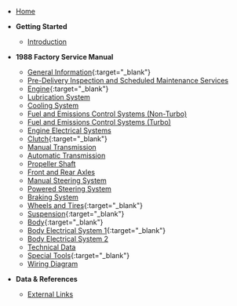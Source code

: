 - [Home](/)  
- **Getting Started**
  - [Introduction](README.md)

- **1988 Factory Service Manual**
  - [General Information](fc-research/assets/pdfs/1988_factory_service_manual/general_information.pdf){:target="_blank"}
  - [Pre-Delivery Inspection and Scheduled Maintenance Services](misc/UNAVAILABLE.md)
  - [Engine](fc-research/assets/pdfs/1988_factory_service_manual/engine.pdf){:target="_blank"}
  - [Lubrication System](misc/UNAVAILABLE.md)
  - [Cooling System](misc/UNAVAILABLE.md)
  - [Fuel and Emissions Control Systems (Non-Turbo)](misc/UNAVAILABLE.md)
  - [Fuel and Emissions Control Systems (Turbo)](misc/UNAVAILABLE.md)
  - [Engine Electrical Systems](misc/UNAVAILABLE.md)
  - [Clutch](fc-research/assets/pdfs/1988_factory_service_manual/clutch.pdf){:target="_blank"}
  - [Manual Transmission](misc/UNAVAILABLE.md)
  - [Automatic Transmission](misc/UNAVAILABLE.md)
  - [Propeller Shaft](misc/UNAVAILABLE.md)
  - [Front and Rear Axles](misc/UNAVAILABLE.md)
  - [Manual Steering System](misc/UNAVAILABLE.md)
  - [Powered Steering System](misc/UNAVAILABLE.md)
  - [Braking System](misc/UNAVAILABLE.md)
  - [Wheels and Tires](fc-research/assets/pdfs/1988_factory_service_manual/wheels_and_tires.pdf){:target="_blank"}
  - [Suspension](fc-research/assets/pdfs/1988_factory_service_manual/suspension.pdf){:target="_blank"}
  - [Body](fc-research/assets/pdfs/1988_factory_service_manual/body.pdf){:target="_blank"}
  - [Body Electrical System 1](fc-research/assets/pdfs/1988_factory_service_manual/body_electrical_system_part1.pdf){:target="_blank"}
  - [Body Electrical System 2](misc/UNAVAILABLE.md)
  - [Technical Data](misc/UNAVAILABLE.md)
  - [Special Tools](fc-research/assets/pdfs/1988_factory_service_manual/special_tools.pdf){:target="_blank"}
  - [Wiring Diagram](misc/UNAVAILABLE.md)

- **Data & References**
  - [External Links](research/resources.md)
